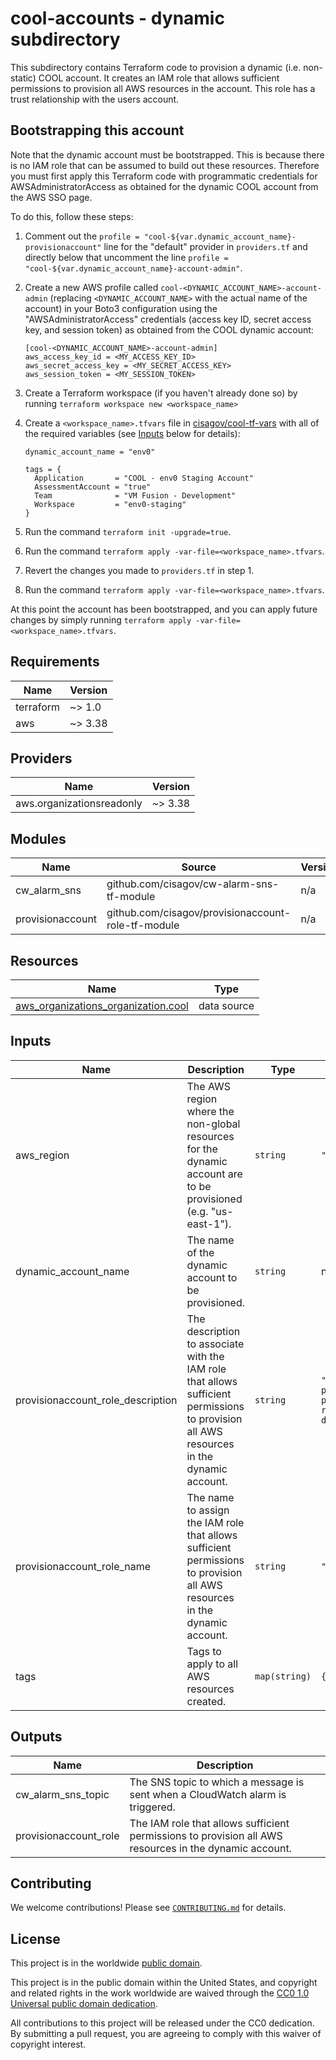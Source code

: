 # cool-accounts - dynamic subdirectory #

This subdirectory contains Terraform code to provision a dynamic
(i.e. non-static) COOL account.  It creates an IAM role that allows
sufficient permissions to provision all AWS resources in the account.
This role has a trust relationship with the users account.

## Bootstrapping this account ##

Note that the dynamic account must be bootstrapped.  This is because
there is no IAM role that can be assumed to build out these resources.
Therefore you must first apply this Terraform code with programmatic
credentials for AWSAdministratorAccess as obtained for the dynamic
COOL account from the AWS SSO page.

To do this, follow these steps:

1. Comment out the `profile =
   "cool-${var.dynamic_account_name}-provisionaccount"` line for the
   "default" provider in `providers.tf` and directly below that
   uncomment the line `profile =
   "cool-${var.dynamic_account_name}-account-admin"`.
1. Create a new AWS profile called
   `cool-<DYNAMIC_ACCOUNT_NAME>-account-admin` (replacing
   `<DYNAMIC_ACCOUNT_NAME>` with the actual name of the account) in
   your Boto3 configuration using the "AWSAdministratorAccess"
   credentials (access key ID, secret access key, and session token)
   as obtained from the COOL dynamic account:

   ```console
   [cool-<DYNAMIC_ACCOUNT_NAME>-account-admin]
   aws_access_key_id = <MY_ACCESS_KEY_ID>
   aws_secret_access_key = <MY_SECRET_ACCESS_KEY>
   aws_session_token = <MY_SESSION_TOKEN>
   ```

1. Create a Terraform workspace (if you haven't already done so) by
   running `terraform workspace new <workspace_name>`
1. Create a `<workspace_name>.tfvars` file in
   [cisagov/cool-tf-vars](https://github.com/cisagov/cool-tf-vars)
   with all of the required variables (see [Inputs](#Inputs) below for
   details):

   ```console
   dynamic_account_name = "env0"

   tags = {
     Application       = "COOL - env0 Staging Account"
     AssessmentAccount = "true"
     Team              = "VM Fusion - Development"
     Workspace         = "env0-staging"
   }
   ```

1. Run the command `terraform init -upgrade=true`.
1. Run the command `terraform apply
   -var-file=<workspace_name>.tfvars`.
1. Revert the changes you made to `providers.tf` in step 1.
1. Run the command `terraform apply
    -var-file=<workspace_name>.tfvars`.

At this point the account has been bootstrapped, and you can apply
future changes by simply running `terraform apply
-var-file=<workspace_name>.tfvars`.

## Requirements ##

| Name | Version |
|------|---------|
| terraform | ~> 1.0 |
| aws | ~> 3.38 |

## Providers ##

| Name | Version |
|------|---------|
| aws.organizationsreadonly | ~> 3.38 |

## Modules ##

| Name | Source | Version |
|------|--------|---------|
| cw\_alarm\_sns | github.com/cisagov/cw-alarm-sns-tf-module | n/a |
| provisionaccount | github.com/cisagov/provisionaccount-role-tf-module | n/a |

## Resources ##

| Name | Type |
|------|------|
| [aws_organizations_organization.cool](https://registry.terraform.io/providers/hashicorp/aws/latest/docs/data-sources/organizations_organization) | data source |

## Inputs ##

| Name | Description | Type | Default | Required |
|------|-------------|------|---------|:--------:|
| aws\_region | The AWS region where the non-global resources for the dynamic account are to be provisioned (e.g. "us-east-1"). | `string` | `"us-east-1"` | no |
| dynamic\_account\_name | The name of the dynamic account to be provisioned. | `string` | n/a | yes |
| provisionaccount\_role\_description | The description to associate with the IAM role that allows sufficient permissions to provision all AWS resources in the dynamic account. | `string` | `"Allows sufficient permissions to provision all AWS resources in the dynamic account."` | no |
| provisionaccount\_role\_name | The name to assign the IAM role that allows sufficient permissions to provision all AWS resources in the dynamic account. | `string` | `"ProvisionAccount"` | no |
| tags | Tags to apply to all AWS resources created. | `map(string)` | `{}` | no |

## Outputs ##

| Name | Description |
|------|-------------|
| cw\_alarm\_sns\_topic | The SNS topic to which a message is sent when a CloudWatch alarm is triggered. |
| provisionaccount\_role | The IAM role that allows sufficient permissions to provision all AWS resources in the dynamic account. |

## Contributing ##

We welcome contributions!  Please see
[`CONTRIBUTING.md`](../CONTRIBUTING.md) for details.

## License ##

This project is in the worldwide [public domain](LICENSE).

This project is in the public domain within the United States, and
copyright and related rights in the work worldwide are waived through
the [CC0 1.0 Universal public domain
dedication](https://creativecommons.org/publicdomain/zero/1.0/).

All contributions to this project will be released under the CC0
dedication. By submitting a pull request, you are agreeing to comply
with this waiver of copyright interest.
